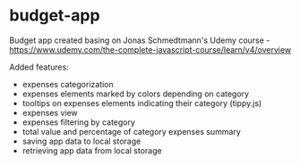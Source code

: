 # budget-app
Budget app created basing on Jonas Schmedtmann's Udemy course - https://www.udemy.com/the-complete-javascript-course/learn/v4/overview

Added features:
- expenses categorization
- expenses elements marked by colors depending on category
- tooltips on expenses elements indicating their category (tippy.js)
- expenses view
- expenses filtering by category
- total value and percentage of category expenses summary
- saving app data to local storage
- retrieving app data from local storage
